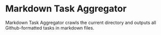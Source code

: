 # Markdown Task Aggregator

Markdown Task Aggregator crawls the current directory and outputs all Github-formatted tasks in markdown files.
